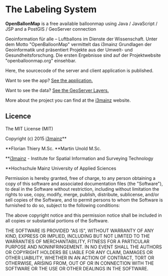 # The Labeling System

**OpenBallonMap** is a free available balloonmap using Java / JavaScript / JSP and a PostGIS / GeoServer connection

Geoinformation für alle – Luftballons im Dienste der Wissenschaft. Unter dem Motto "OpenBalloonMap" vermittelt das i3mainz Grundlagen der Geoinformatik und präsentiert Projekte aus der Umwelt- und Gesundheitsforschung. Die ersten Ergebnisse sind auf der Projektwebsite "openballoonmap.org" einsehbar.

Here, the sourcecode of the server and client application is published.

Want to see the app? [See the application.](http://openballoonmap.org)

Want to see the data? [See the GeoServer Layers.](http://openballoonmap.org/geoserver/web/?wicket%3AbookmarkablePage=%3Aorg.geoserver.web.demo.MapPreviewPage)

More about the project you can find at the [i3mainz](http://i3mainz.hs-mainz.de/en/projekte/openballoonmap) website.

## Licence

The MIT License (MIT)

Copyright (c) 2015 [i3mainz](http://i3mainz.hs-mainz.de/en/institute)**

**Florian Thiery M.Sc.
**Martin Unold M.Sc.

**[i3mainz](http://i3mainz.hs-mainz.de/en/institute) - Institute for Spatial Information and Surveying Technology

**Hochschule Mainz University of Applied Sciences

Permission is hereby granted, free of charge, to any person obtaining a copy
of this software and associated documentation files (the "Software"), to deal
in the Software without restriction, including without limitation the rights
to use, copy, modify, merge, publish, distribute, sublicense, and/or sell
copies of the Software, and to permit persons to whom the Software is
furnished to do so, subject to the following conditions:

The above copyright notice and this permission notice shall be included in all
copies or substantial portions of the Software.

THE SOFTWARE IS PROVIDED "AS IS", WITHOUT WARRANTY OF ANY KIND, EXPRESS OR
IMPLIED, INCLUDING BUT NOT LIMITED TO THE WARRANTIES OF MERCHANTABILITY,
FITNESS FOR A PARTICULAR PURPOSE AND NONINFRINGEMENT. IN NO EVENT SHALL THE
AUTHORS OR COPYRIGHT HOLDERS BE LIABLE FOR ANY CLAIM, DAMAGES OR OTHER
LIABILITY, WHETHER IN AN ACTION OF CONTRACT, TORT OR OTHERWISE, ARISING FROM,
OUT OF OR IN CONNECTION WITH THE SOFTWARE OR THE USE OR OTHER DEALINGS IN THE
SOFTWARE.